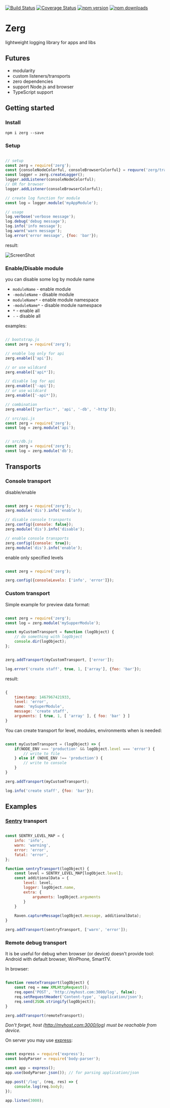 [![Build Status](https://travis-ci.org/ahiipsa/zerg.svg?branch=master)](https://travis-ci.org/ahiipsa/zerg)
[![Coverage Status](https://coveralls.io/repos/github/ahiipsa/zerg/badge.svg?branch=master)](https://coveralls.io/github/ahiipsa/zerg?branch=master)
[![npm version](https://badge.fury.io/js/zerg.svg)](https://badge.fury.io/js/zerg)
[![npm downloads](https://img.shields.io/npm/dm/zerg.svg)](https://www.npmjs.com/package/zerg)

# Zerg

lightweight logging library for apps and libs

## Futures

- modularity 
- custom listeners/transports
- zero dependencies
- support Node.js and browser
- TypeScript support


## Getting started

### Install

`npm i zerg --save`

### Setup

```js

// setup
const zerg = require('zerg');
const {consoleNodeColorful, consoleBrowserColorful} = requure('zerg/transports');
const logger = zerg.createLogger();
logger.addListener(consoleNodeColorful);
// OR for browser
logger.addListener(consoleBrowserColorful);

// create log function for module
const log = logger.module('myAppModule');

// usage
log.verbose('verbose message');
log.debug('debug message');
log.info('info message');
log.warn('warn message');
log.error('error message', {foo: 'bar'});

```

result:

![ScreenShot](https://raw.github.com/ahiipsa/zerg/master/example/example.png)


### Enable/Disable module

you can disable some log by module name
 
* `moduleName` - enable module
* `-moduleName` - disable module
* `moduleName*` - enable module namespace
* `-moduleName*` - disable module namespace
* `*` - enable all
* `-` - disable all

examples:

```js

// bootstrap.js
const zerg = require('zerg');

// enable log only for api
zerg.enable(['api']);

// or use wildcard
zerg.enable(['api*']);

// disable log for api
zerg.enable(['-api']);
// or use wildcard
zerg.enable(['-api*']);

// combination
zerg.enable(['perfix:*', 'api', '-db', '-http']);

// src/api.js
const zerg = require('zerg');
const log = zerg.module('api');


// src/db.js
const zerg = require('zerg');
const log = zerg.module('db');

```

## Transports

### Console transport

disable/enable

```js

const zerg = require('zerg');
zerg.module('dis').info('enable');

// disable console transports
zerg.config({console: false});
zerg.module('dis').info('disable');

// enable console transports
zerg.config({console: true});
zerg.module('dis').info('enable');

```

enable only specified levels

```js

const zerg = require('zerg');

zerg.config({consoleLevels: ['info', 'error']});

```

### Custom transport


Simple example for preview data format:

```js

const zerg = require('zerg');
const log = zerg.module('mySupperModule');

const myCustomTransport = function (logObject) {
    // do something with logObject
    console.dir(logObject);
};


zerg.addTransport(myCustomTransport, ['error']);

log.error('create staff', true, 1, ['array'], {foo: 'bar'});

```

result:

```js

{
    timestamp: 1467967421933,
    level: 'error',
    name: 'mySuperModule',
    message: 'create staff',
    arguments: [ true, 1, [ 'array' ], { foo: 'bar' } ]
}

```

You can create transport for level, modules, environments
when is needed:

```js

const myCustomTransport = (logObject) => {
    if(NODE_ENV === 'production' && logObject.level === 'error') {
        // write to file
    } else if (NOVE_ENV !== 'production') {
        // write to console
    }
}

zerg.addTransport(myCustomTransport);

log.info('create staff', {foo: 'bar'});

```

## Examples

### [Sentry](http://sentry.io) transport

```js

const SENTRY_LEVEL_MAP = {
    info: 'info',
    warn: 'warning',
    error: 'error',
    fatal: 'error',
};

function sentryTransport(logObject) {
    const level = SENTRY_LEVEL_MAP[logObject.level];
    const additionalData = {
        level: level,
        logger: logObject.name,
        extra: {
            arguments: logObject.arguments
        }
    }
    
    Raven.captureMessage(logObject.message, additionalData);
}

zerg.addTransport(sentryTransport, ['warn', 'error']);

```

### Remote debug transport

It is be useful for debug when browser (or device) doesn't provide tool: Android with default browser, WinPhone, SmartTV.

In browser:

```js

function remoteTransport(logObject) {
    const req = new XMLHttpRequest();
    req.open('POST', 'http://myhost.com:3000/log', false);
    req.setRequestHeader('Content-type', 'application/json');
    req.send(JSON.stringify(logObject));
}

zerg.addTransport(remoteTransport);

```

_Don't forget, host (http://myhost.com:3000/log) must be reachable from device._


On server you may use [express](https://www.npmjs.com/package/express):

```js

const express = require('express');
const bodyParser = require('body-parser');

const app = express();
app.use(bodyParser.json()); // for parsing application/json

app.post('/log', (req, res) => {
    console.log(req.body);
});

app.listen(3000);

```
